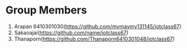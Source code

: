 # Group Members
1. Arapan 6410301030(https://github.com/mymaymy131145/iotclass67)
1. Sakaoajai(https://github.com/name/iotclass67)
1. Thanaporn(https://github.com/Thanaporn6410301048/iotclass67)
